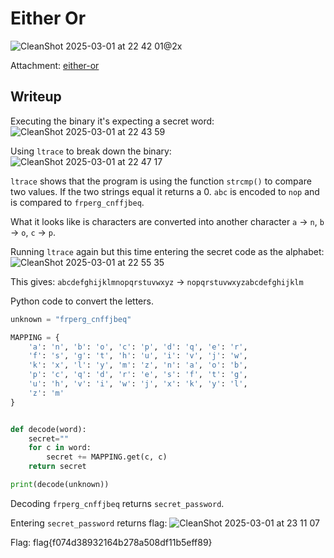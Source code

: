 # Either Or
![CleanShot 2025-03-01 at 22 42 01@2x](https://github.com/user-attachments/assets/57f2e8cf-2812-4010-bcbe-e60e452d5323)

Attachment: [either-or](https://github.com/esheeep/ctf-writeups/blob/main/SnykCon2025/Attachments/either-or)

## Writeup
Executing the binary it's expecting a secret word: <br>
![CleanShot 2025-03-01 at 22 43 59](https://github.com/user-attachments/assets/c9b55f5d-5646-4cb9-9f5f-6c29a403c54c)

Using `ltrace` to break down the binary: <br>
![CleanShot 2025-03-01 at 22 47 17](https://github.com/user-attachments/assets/b78d2870-a6bc-4fb9-b91a-68b5b33d1365)

`ltrace` shows that the program is using the function `strcmp()` to compare two values. If the two strings equal it returns a 0.
`abc` is encoded to `nop` and is compared to `frperg_cnffjbeq`.

What it looks like is characters are converted into another character `a` -> `n`, `b` -> `o`, `c` -> `p`. 

Running `ltrace` again but this time entering the secret code as the alphabet:
![CleanShot 2025-03-01 at 22 55 35](https://github.com/user-attachments/assets/adb561e7-4935-40ae-8b78-8871acd0b2bd)

This gives:
`abcdefghijklmnopqrstuvwxyz` -> `nopqrstuvwxyzabcdefghijklm`

Python code to convert the letters.
```python
unknown = "frperg_cnffjbeq"

MAPPING = {
    'a': 'n', 'b': 'o', 'c': 'p', 'd': 'q', 'e': 'r', 
    'f': 's', 'g': 't', 'h': 'u', 'i': 'v', 'j': 'w', 
    'k': 'x', 'l': 'y', 'm': 'z', 'n': 'a', 'o': 'b', 
    'p': 'c', 'q': 'd', 'r': 'e', 's': 'f', 't': 'g', 
    'u': 'h', 'v': 'i', 'w': 'j', 'x': 'k', 'y': 'l', 
    'z': 'm'
}


def decode(word):
    secret=""
    for c in word:
        secret += MAPPING.get(c, c)
    return secret

print(decode(unknown))
```
Decoding `frperg_cnffjbeq` returns `secret_password`.

Entering `secret_password` returns flag:
![CleanShot 2025-03-01 at 23 11 07](https://github.com/user-attachments/assets/d92ca44d-3da7-48c5-a534-375eaeb2af93) <br>

Flag: flag{f074d38932164b278a508df11b5eff89}




